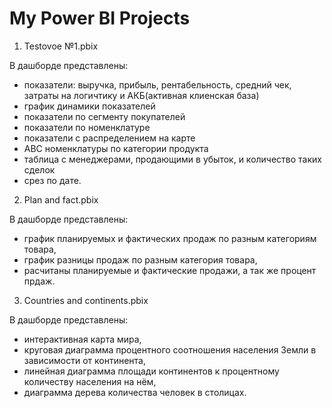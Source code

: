 # My Power BI Projects #

1. Testovoe №1.pbix

В дашборде представлены:

* показатели: выручка, прибыль, рентабельность, средний чек, затраты на логичтику и АКБ(активная клиенская база)
* график динамики показателей
* показатели по сегменту покупателей
* показатели по номенклатуре
* показатели с распределением на карте
* АВС номенклатуры по категории продукта
* таблица с менеджерами, продающими в убыток, и количество таких сделок
* срез по дате.

2. Plan and fact.pbix

  В дашборде представлены:
  * график планируемых и фактических продаж по разным категориям товара,
  * график разницы продаж по разным категория товара,
  * расчитаны планируемые и фактические продажи, а так же процент прдаж.

3.  Countries and continents.pbix 

  В дашборде представлены:
  * интерактивная карта мира,
  * круговая диаграмма процентного соотношения населения Земли в зависимости от континента,
  * линейная диаграмма площади континентов к процентному количеству населения на нём,
  * диаграмма дерева количества человек в столицах.
  

